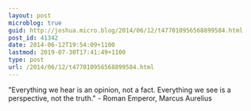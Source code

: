 ```yaml
---
layout: post
microblog: true
guid: http://joshua.micro.blog/2014/06/12/t477010956568899584.html
post_id: 41342
date: 2014-06-12T19:54:09+1100
lastmod: 2019-07-30T17:41:49+1100
type: post
url: /2014/06/12/t477010956568899584.html
---
```

"Everything we hear is an opinion, not a fact. Everything we see is a perspective, not the truth." - Roman Emperor, Marcus Aurelius
